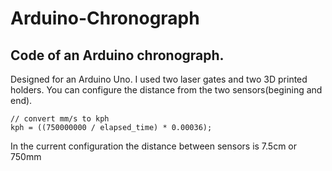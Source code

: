 # Arduino-Chronograph
## Code of an Arduino chronograph.
Designed for an Arduino Uno. I used two laser gates and two 3D printed holders.
You can configure the distance from the two sensors(begining and end).
``` 
// convert mm/s to kph
kph = ((750000000 / elapsed_time) * 0.00036); 
```
In the current configuration the distance between sensors is 7.5cm or 750mm
